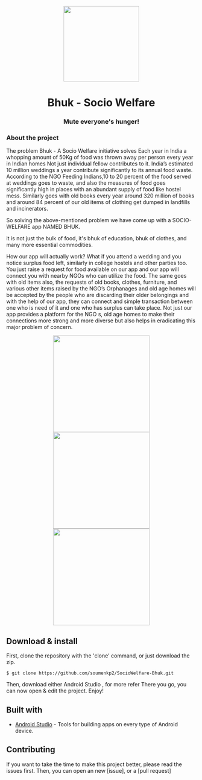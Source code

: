 <p align="center">
  <img src="https://github.com/soumenkp2/SocioWelfare-Bhuk/blob/master/app/src/main/res/drawable/bhuklogin.jpg" width="200">
</p>
<h1 align="center">Bhuk - Socio Welfare</h1>
<h3 align="center">Mute everyone's hunger!</h3>

### About the project
The problem Bhuk - A Socio Welfare initiative solves
Each year in India a whopping amount of 50Kg of food was thrown away per person every year in Indian homes Not just individual fellow contributes to it. India’s estimated 10 million weddings a year contribute significantly to its annual food waste.
According to the NGO Feeding Indians,10 to 20 percent of the food served at weddings goes to waste, and also the measures of food goes significantly high in places with an abundant supply of food like hostel mess.
Similarly goes with old books every year around 320 million of books and around 84 percent of our old items of clothing get dumped in landfills and incinerators.

So solving the above-mentioned problem we have come up with a SOCIO-WELFARE app NAMED BHUK.

it is not just the bulk of food, it's bhuk of education, bhuk of clothes, and many more essential commodities.

How our app will actually work?
What if you attend a wedding and you notice surplus food left, similarly in college hostels and other parties too.
You just raise a request for food available on our app and our app will connect you with nearby NGOs who can utilize the food.
The same goes with old items also, the requests of old books, clothes, furniture, and various other items raised by the NGO’s Orphanages and old age homes will be accepted by the people who are discarding their older belongings and with the help of our app, they can connect and simple transaction between one who is need of it and one who has surplus can take place.
Not just our app provides a platform for the NGO s, old age homes to make their connections more strong and more diverse but also helps in eradicating this major problem of concern.


<p align="center">
  <img src="https://github.com/soumenkp2/SocioWelfare-Bhuk/blob/master/WhatsApp%20Image%202022-12-06%20at%2002.27.34(1).jpeg" width="256" hspace="4">
  <img src="https://github.com/soumenkp2/SocioWelfare-Bhuk/blob/master/WhatsApp%20Image%202022-12-06%20at%2002.27.54.jpeg" width="256" hspace="4">
  <img src="https://github.com/soumenkp2/SocioWelfare-Bhuk/blob/master/WhatsApp%20Image%202022-12-06%20at%2002.27.34.jpeg" width="256" hspace="4">
</p>

## Download & install

First, clone the repository with the 'clone' command, or just download the zip.

```
$ git clone https://github.com/soumenkp2/SocioWelfare-Bhuk.git
```

Then, download either Android Studio , 
for more refer 
There you go, you can now open & edit the project. Enjoy!

## Built with
- [Android Studio](https://developer.android.com/studio/index.html/) - Tools for building apps on every type of Android device.


## Contributing

If you want to take the time to make this project better, please read the issues first. Then, you can open an new [issue], or a [pull request]
